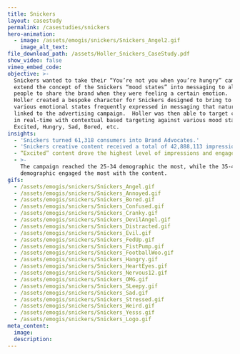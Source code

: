 ```yaml
---
title: Snickers
layout: casestudy
permalink: /casestudies/snickers
hero-animation:
  - image: /assets/emogis/snickers/Snickers_Angel2.gif
    image_alt_text:
file_download_path: /assets/Holler_Snickers_CaseStudy.pdf
show_video: false
vimeo_embed_code:
objective: >-
  Snickers wanted to take their “You’re not you when you’re hungry” campaign and
  extend the concept of the Snickers “mood states” into messaging to allow
  people to share the brand when they were feeling a certain emotion.  So,
  Holler created a bespoke character for Snickers designed to bring to life the
  various emotional states frequently expressed in messaging that naturally
  linked to the advertising campaign.  Holler was then able to target consumers
  in real-time with contextual based targeting against various mood states;
  Excited, Hungry, Sad, Bored, etc.
insights:
  - 'Snickers turned 61,318 consumers into Brand Advocates.'
  - 'Snickers creative content received a total of 42,888,113 impressions.'
  - “Excited” content drove the highest level of impressions and engagement.
  - >-
    The campaign reached the 25-34 demographic the most, while the 35-44
    demographic engaged the most with the content.
gifs:
  - /assets/emogis/snickers/Snickers_Angel.gif
  - /assets/emogis/snickers/Snickers_Annoyed.gif
  - /assets/emogis/snickers/Snickers_Bored.gif
  - /assets/emogis/snickers/Snickers_Confused.gif
  - /assets/emogis/snickers/Snickers_Cranky.gif
  - /assets/emogis/snickers/Snickers_DevilAngel.gif
  - /assets/emogis/snickers/Snickers_Distracted.gif
  - /assets/emogis/snickers/Snickers_Evil.gif
  - /assets/emogis/snickers/Snickers_FedUp.gif
  - /assets/emogis/snickers/Snickers_FistPump.gif
  - /assets/emogis/snickers/Snickers_FootballWoo.gif
  - /assets/emogis/snickers/Snickers_Hangry.gif
  - /assets/emogis/snickers/Snickers_HeartEyes.gif
  - /assets/emogis/snickers/Snickers_Nervous12.gif
  - /assets/emogis/snickers/Snickers_OMG.gif
  - /assets/emogis/snickers/Snickers_SLeepy.gif
  - /assets/emogis/snickers/Snickers_Sad.gif
  - /assets/emogis/snickers/Snickers_Stressed.gif
  - /assets/emogis/snickers/Snickers_Weird.gif
  - /assets/emogis/snickers/Snickers_Yesss.gif
  - /assets/emogis/snickers/Snickers_Logo.gif
meta_content:
  image:
  description:
---
```



